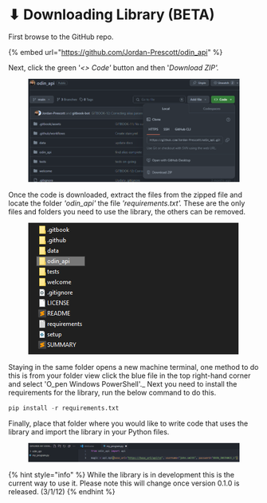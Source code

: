 # ⬇ Downloading Library (BETA)

First browse to the GitHub repo.

{% embed url="https://github.com/Jordan-Prescott/odin_api" %}

Next, click the green '_<> Code'_ button and then '_Download ZIP'._

<figure><img src="../../.gitbook/assets/image.png" alt=""><figcaption></figcaption></figure>

Once the code is downloaded, extract the files from the zipped file and locate the folder _'odin\_api'_ the file _'requirements.txt'._ These are the only files and folders you need to use the library, the others can be removed.&#x20;

<figure><img src="../../.gitbook/assets/image (1).png" alt=""><figcaption></figcaption></figure>

Staying in the same folder opens a new machine terminal, one method to do this is from your folder view click the blue file in the top right-hand corner and select 'O_pen Windows PowerShell'._ Next you need to install the requirements for the library, run the below command to do this.

```python
pip install -r requirements.txt
```

Finally, place that folder where you would like to write code that uses the library and import the library in your Python files.&#x20;

<figure><img src="../../.gitbook/assets/image (2).png" alt=""><figcaption></figcaption></figure>

{% hint style="info" %}
While the library is in development this is the current way to use it. Please note this will change once version 0.1.0 is released. (3/1/12)
{% endhint %}
